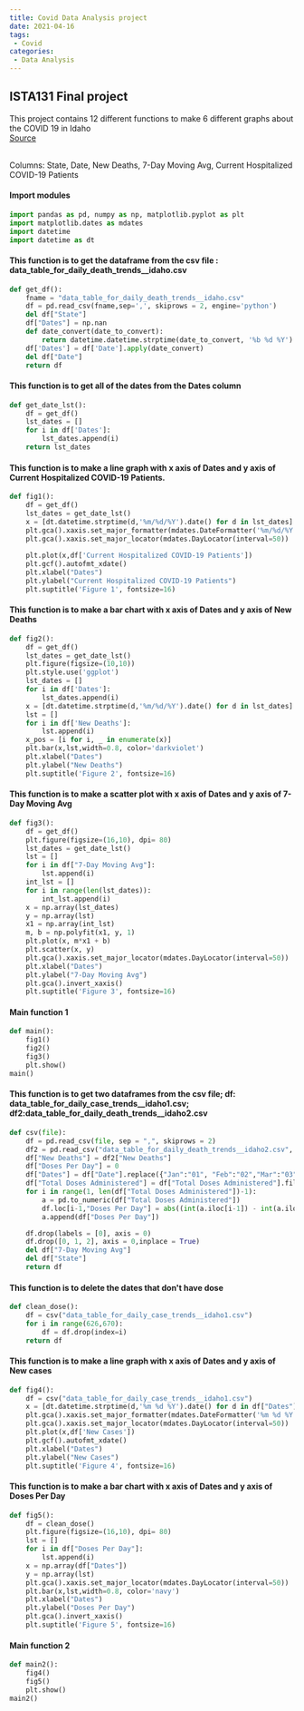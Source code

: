 ```yaml
---
title: Covid Data Analysis project
date: 2021-04-16
tags:
 - Covid
categories: 
 - Data Analysis
---
```



<!-- more -->

## ISTA131 Final project
This project contains 12 different functions to make 6 different graphs about the COVID 19 in Idaho <br>
[Source](https://covid.cdc.gov/covid-data-tracker/#trends_dailydeaths)

<br> Columns: State, Date, New Deaths, 7-Day Moving Avg, Current Hospitalized COVID-19 Patients

#### Import modules
```python
import pandas as pd, numpy as np, matplotlib.pyplot as plt
import matplotlib.dates as mdates
import datetime
import datetime as dt
```

#### This function is to get the dataframe from the csv file : data_table_for_daily_death_trends__idaho.csv
```python
def get_df():
    fname = "data_table_for_daily_death_trends__idaho.csv"
    df = pd.read_csv(fname,sep=',', skiprows = 2, engine='python')
    del df["State"]
    df["Dates"] = np.nan
    def date_convert(date_to_convert):
        return datetime.datetime.strptime(date_to_convert, '%b %d %Y').strftime('%m/%d/%Y')
    df['Dates'] = df['Date'].apply(date_convert)
    del df["Date"]
    return df
```


#### This function is to get all of the dates from the Dates column
```python
def get_date_lst():
    df = get_df()
    lst_dates = []
    for i in df['Dates']:
        lst_dates.append(i)
    return lst_dates
```

#### This function is to make a line graph with x axis of Dates and y axis of Current Hospitalized COVID-19 Patients.
```python
def fig1():
    df = get_df()
    lst_dates = get_date_lst()
    x = [dt.datetime.strptime(d,'%m/%d/%Y').date() for d in lst_dates]
    plt.gca().xaxis.set_major_formatter(mdates.DateFormatter('%m/%d/%Y'))
    plt.gca().xaxis.set_major_locator(mdates.DayLocator(interval=50))
    
    plt.plot(x,df['Current Hospitalized COVID-19 Patients'])
    plt.gcf().autofmt_xdate()
    plt.xlabel("Dates")
    plt.ylabel("Current Hospitalized COVID-19 Patients")
    plt.suptitle('Figure 1', fontsize=16)
```

#### This function is to make a bar chart with x axis of Dates and y axis of New Deaths
```python
def fig2():
    df = get_df()
    lst_dates = get_date_lst()
    plt.figure(figsize=(10,10))
    plt.style.use('ggplot')
    lst_dates = []
    for i in df['Dates']:
        lst_dates.append(i)
    x = [dt.datetime.strptime(d,'%m/%d/%Y').date() for d in lst_dates]
    lst = []
    for i in df['New Deaths']:
        lst.append(i)
    x_pos = [i for i, _ in enumerate(x)]
    plt.bar(x,lst,width=0.8, color='darkviolet')
    plt.xlabel("Dates")
    plt.ylabel("New Deaths")
    plt.suptitle('Figure 2', fontsize=16)
```

#### This function is to make a scatter plot with x axis of Dates and y axis of 7-Day Moving Avg
```python
def fig3():
    df = get_df()
    plt.figure(figsize=(16,10), dpi= 80)
    lst_dates = get_date_lst()
    lst = []
    for i in df["7-Day Moving Avg"]:
        lst.append(i)
    int_lst = []
    for i in range(len(lst_dates)):
        int_lst.append(i)
    x = np.array(lst_dates)
    y = np.array(lst)
    x1 = np.array(int_lst)
    m, b = np.polyfit(x1, y, 1)
    plt.plot(x, m*x1 + b)
    plt.scatter(x, y)
    plt.gca().xaxis.set_major_locator(mdates.DayLocator(interval=50))
    plt.xlabel("Dates")
    plt.ylabel("7-Day Moving Avg")
    plt.gca().invert_xaxis()
    plt.suptitle('Figure 3', fontsize=16)
```

#### Main function 1
```python
def main():   
    fig1()
    fig2()
    fig3()
    plt.show()
main()   
```

#### This function is to get two dataframes from the csv file; df: data_table_for_daily_case_trends__idaho1.csv; df2:data_table_for_daily_death_trends__idaho2.csv
```python
def csv(file):
    df = pd.read_csv(file, sep = ",", skiprows = 2)
    df2 = pd.read_csv("data_table_for_daily_death_trends__idaho2.csv", sep = "," , skiprows = 2)
    df["New Deaths"] = df2["New Deaths"]
    df["Doses Per Day"] = 0
    df["Dates"] = df["Date"].replace({"Jan":"01", "Feb":"02","Mar":"03","Apr":"04","May":"05","Jun":"06","Jul":"07","Aug":"08","Sep":"09","Oct":"10","Nov":"11","Dec":"12"}, regex = True)
    df["Total Doses Administered"] = df["Total Doses Administered"].fillna(0)
    for i in range(1, len(df["Total Doses Administered"])-1):
        a = pd.to_numeric(df["Total Doses Administered"])
        df.loc[i-1,"Doses Per Day"] = abs((int(a.iloc[i-1]) - int(a.iloc[i])))
        a.append(df["Doses Per Day"])

    df.drop(labels = [0], axis = 0)
    df.drop([0, 1, 2], axis = 0,inplace = True)
    del df["7-Day Moving Avg"]
    del df["State"]
    return df
```

#### This function is to delete the dates that don't have dose
```python
def clean_dose():
    df = csv("data_table_for_daily_case_trends__idaho1.csv")
    for i in range(626,670):
        df = df.drop(index=i)
    return df
```

#### This function is to make a line graph with x axis of Dates and y axis of New cases
```python
def fig4():
    df = csv("data_table_for_daily_case_trends__idaho1.csv")
    x = [dt.datetime.strptime(d,'%m %d %Y').date() for d in df["Dates"]]
    plt.gca().xaxis.set_major_formatter(mdates.DateFormatter('%m %d %Y'))
    plt.gca().xaxis.set_major_locator(mdates.DayLocator(interval=50))
    plt.plot(x,df['New Cases'])
    plt.gcf().autofmt_xdate()
    plt.xlabel("Dates")
    plt.ylabel("New Cases")
    plt.suptitle('Figure 4', fontsize=16)
```

#### This function is to make a bar chart with x axis of Dates and y axis of Doses Per Day 
```python
def fig5():
    df = clean_dose()
    plt.figure(figsize=(16,10), dpi= 80)
    lst = []
    for i in df["Doses Per Day"]:
        lst.append(i)
    x = np.array(df["Dates"])
    y = np.array(lst)
    plt.gca().xaxis.set_major_locator(mdates.DayLocator(interval=50))
    plt.bar(x,lst,width=0.8, color='navy')
    plt.xlabel("Dates")
    plt.ylabel("Doses Per Day")
    plt.gca().invert_xaxis()
    plt.suptitle('Figure 5', fontsize=16)
```

#### Main function 2
```python
def main2():
    fig4()
    fig5()
    plt.show()
main2()
```
[md-enhance]: https://vuepress-theme-hope.github.io/v2/md-enhance/zh/
